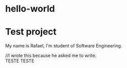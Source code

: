 # hello-world
<h1>Test project</h1><p>
<p>My name is Rafael, I'm student of Software Engineering.</p> //I wrote this because he asked me to write.<br>
TESTE TESTE
